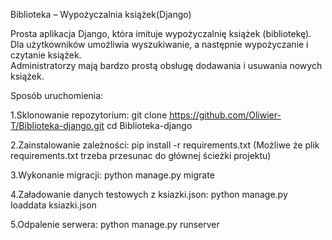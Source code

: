 Biblioteka – Wypożyczalnia książek(Django)

Prosta aplikacja Django, która imituje wypożyczalnię książek (bibliotekę).  
Dla użytkowników umożliwia wyszukiwanie, a następnie wypożyczanie i czytanie książek.  
Administratorzy mają bardzo prostą obsługę dodawania i usuwania nowych książek.



Sposób uruchomienia:

1.Sklonowanie repozytorium:
git clone https://github.com/Oliwier-T/Biblioteka-django.git
cd Biblioteka-django

2.Zainstalowanie zależności:
pip install -r requirements.txt
(Możliwe że plik requirements.txt trzeba przesunac do głównej ścieżki projektu)

3.Wykonanie migracji:
python manage.py migrate

4.Załadowanie danych testowych z ksiazki.json:
python manage.py loaddata ksiazki.json

5.Odpalenie serwera:
python manage.py runserver
